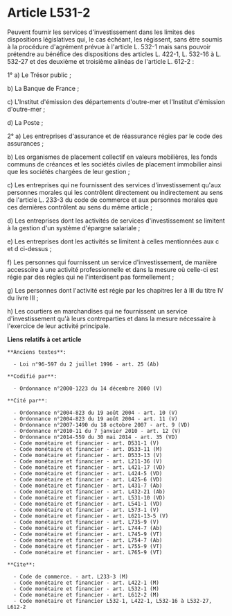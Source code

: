 # Article L531-2

Peuvent fournir les services d'investissement dans les limites des dispositions législatives qui, le cas échéant, les
régissent, sans être soumis à la procédure d'agrément prévue à l'article L. 532-1 mais sans pouvoir prétendre au bénéfice des
dispositions des articles L. 422-1, L. 532-16 à L. 532-27 et des deuxième et troisième alinéas de l'article L. 612-2 :

1° a) Le Trésor public ;

b) La Banque de France ;

c) L'Institut d'émission des départements d'outre-mer et l'Institut d'émission d'outre-mer ;

d) La Poste ;

2° a) Les entreprises d'assurance et de réassurance régies par le code des assurances ;

b) Les organismes de placement collectif en valeurs mobilières, les fonds communs de créances et les sociétés civiles de
placement immobilier ainsi que les sociétés chargées de leur gestion ;

c) Les entreprises qui ne fournissent des services d'investissement qu'aux personnes morales qui les contrôlent directement
ou indirectement au sens de l'article L. 233-3 du code de commerce et aux personnes morales que ces dernières contrôlent au
sens du même article ;

d) Les entreprises dont les activités de services d'investissement se limitent à la gestion d'un système d'épargne
salariale ;

e) Les entreprises dont les activités se limitent à celles mentionnées aux c et d ci-dessus ;

f) Les personnes qui fournissent un service d'investissement, de manière accessoire à une activité professionnelle et dans la
mesure où celle-ci est régie par des règles qui ne l'interdisent pas formellement ;

g) Les personnes dont l'activité est régie par les chapitres Ier à III du titre IV du livre III ;

h) Les courtiers en marchandises qui ne fournissent un service d'investissement qu'à leurs contreparties et dans la mesure
nécessaire à l'exercice de leur activité principale.

**Liens relatifs à cet article**

	**Anciens textes**:

	  - Loi n°96-597 du 2 juillet 1996 - art. 25 (Ab)

	**Codifié par**:

	  - Ordonnance n°2000-1223 du 14 décembre 2000 (V)

	**Cité par**:

	  - Ordonnance n°2004-823 du 19 août 2004 - art. 10 (V)
	  - Ordonnance n°2004-823 du 19 août 2004 - art. 11 (V)
	  - Ordonnance n°2007-1490 du 18 octobre 2007 - art. 9 (VD)
	  - Ordonnance n°2010-11 du 7 janvier 2010 - art. 12 (V)
	  - Ordonnance n°2014-559 du 30 mai 2014 - art. 35 (VD)
	  - Code monétaire et financier - art. D531-1 (V)
	  - Code monétaire et financier - art. D533-11 (M)
	  - Code monétaire et financier - art. D533-13 (V)
	  - Code monétaire et financier - art. L211-36 (V)
	  - Code monétaire et financier - art. L421-17 (VD)
	  - Code monétaire et financier - art. L424-5 (VD)
	  - Code monétaire et financier - art. L425-6 (VD)
	  - Code monétaire et financier - art. L431-7 (Ab)
	  - Code monétaire et financier - art. L432-21 (Ab)
	  - Code monétaire et financier - art. L531-10 (VD)
	  - Code monétaire et financier - art. L541-1 (VD)
	  - Code monétaire et financier - art. L573-1 (V)
	  - Code monétaire et financier - art. L621-13-5 (V)
	  - Code monétaire et financier - art. L735-9 (V)
	  - Code monétaire et financier - art. L744-7 (Ab)
	  - Code monétaire et financier - art. L745-9 (VT)
	  - Code monétaire et financier - art. L754-7 (Ab)
	  - Code monétaire et financier - art. L755-9 (VT)
	  - Code monétaire et financier - art. L765-9 (VT)

	**Cite**:

	  - Code de commerce. - art. L233-3 (M)
	  - Code monétaire et financier - art. L422-1 (M)
	  - Code monétaire et financier - art. L532-1 (M)
	  - Code monétaire et financier - art. L612-2 (M)
	  - Code monétaire et financier L532-1, L422-1, L532-16 à L532-27, L612-2
